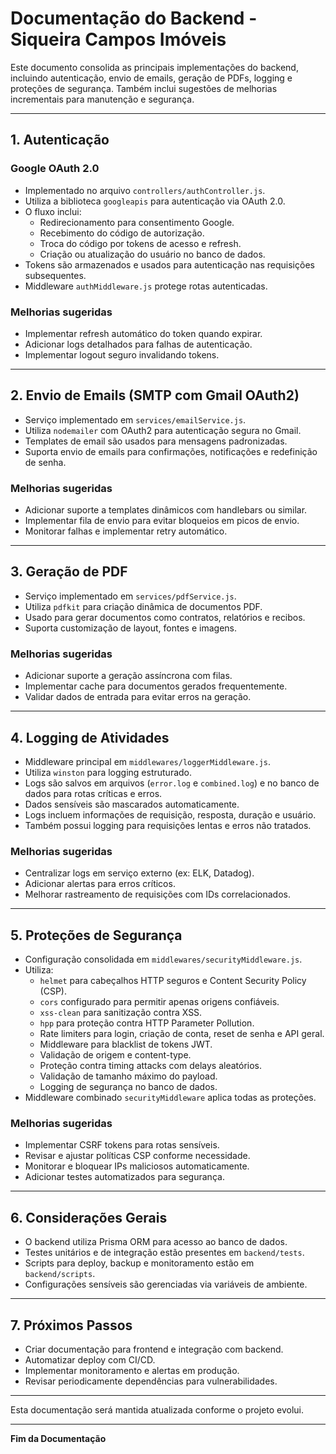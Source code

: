 # Documentação do Backend - Siqueira Campos Imóveis

Este documento consolida as principais implementações do backend, incluindo autenticação, envio de emails, geração de PDFs, logging e proteções de segurança. Também inclui sugestões de melhorias incrementais para manutenção e segurança.

---

## 1. Autenticação

### Google OAuth 2.0

- Implementado no arquivo `controllers/authController.js`.
- Utiliza a biblioteca `googleapis` para autenticação via OAuth 2.0.
- O fluxo inclui:
  - Redirecionamento para consentimento Google.
  - Recebimento do código de autorização.
  - Troca do código por tokens de acesso e refresh.
  - Criação ou atualização do usuário no banco de dados.
- Tokens são armazenados e usados para autenticação nas requisições subsequentes.
- Middleware `authMiddleware.js` protege rotas autenticadas.

### Melhorias sugeridas

- Implementar refresh automático do token quando expirar.
- Adicionar logs detalhados para falhas de autenticação.
- Implementar logout seguro invalidando tokens.

---

## 2. Envio de Emails (SMTP com Gmail OAuth2)

- Serviço implementado em `services/emailService.js`.
- Utiliza `nodemailer` com OAuth2 para autenticação segura no Gmail.
- Templates de email são usados para mensagens padronizadas.
- Suporta envio de emails para confirmações, notificações e redefinição de senha.

### Melhorias sugeridas

- Adicionar suporte a templates dinâmicos com handlebars ou similar.
- Implementar fila de envio para evitar bloqueios em picos de envio.
- Monitorar falhas e implementar retry automático.

---

## 3. Geração de PDF

- Serviço implementado em `services/pdfService.js`.
- Utiliza `pdfkit` para criação dinâmica de documentos PDF.
- Usado para gerar documentos como contratos, relatórios e recibos.
- Suporta customização de layout, fontes e imagens.

### Melhorias sugeridas

- Adicionar suporte a geração assíncrona com filas.
- Implementar cache para documentos gerados frequentemente.
- Validar dados de entrada para evitar erros na geração.

---

## 4. Logging de Atividades

- Middleware principal em `middlewares/loggerMiddleware.js`.
- Utiliza `winston` para logging estruturado.
- Logs são salvos em arquivos (`error.log` e `combined.log`) e no banco de dados para rotas críticas e erros.
- Dados sensíveis são mascarados automaticamente.
- Logs incluem informações de requisição, resposta, duração e usuário.
- Também possui logging para requisições lentas e erros não tratados.

### Melhorias sugeridas

- Centralizar logs em serviço externo (ex: ELK, Datadog).
- Adicionar alertas para erros críticos.
- Melhorar rastreamento de requisições com IDs correlacionados.

---

## 5. Proteções de Segurança

- Configuração consolidada em `middlewares/securityMiddleware.js`.
- Utiliza:
  - `helmet` para cabeçalhos HTTP seguros e Content Security Policy (CSP).
  - `cors` configurado para permitir apenas origens confiáveis.
  - `xss-clean` para sanitização contra XSS.
  - `hpp` para proteção contra HTTP Parameter Pollution.
  - Rate limiters para login, criação de conta, reset de senha e API geral.
  - Middleware para blacklist de tokens JWT.
  - Validação de origem e content-type.
  - Proteção contra timing attacks com delays aleatórios.
  - Validação de tamanho máximo do payload.
  - Logging de segurança no banco de dados.
- Middleware combinado `securityMiddleware` aplica todas as proteções.

### Melhorias sugeridas

- Implementar CSRF tokens para rotas sensíveis.
- Revisar e ajustar políticas CSP conforme necessidade.
- Monitorar e bloquear IPs maliciosos automaticamente.
- Adicionar testes automatizados para segurança.

---

## 6. Considerações Gerais

- O backend utiliza Prisma ORM para acesso ao banco de dados.
- Testes unitários e de integração estão presentes em `backend/tests`.
- Scripts para deploy, backup e monitoramento estão em `backend/scripts`.
- Configurações sensíveis são gerenciadas via variáveis de ambiente.

---

## 7. Próximos Passos

- Criar documentação para frontend e integração com backend.
- Automatizar deploy com CI/CD.
- Implementar monitoramento e alertas em produção.
- Revisar periodicamente dependências para vulnerabilidades.

---

Esta documentação será mantida atualizada conforme o projeto evolui.

---

**Fim da Documentação**
